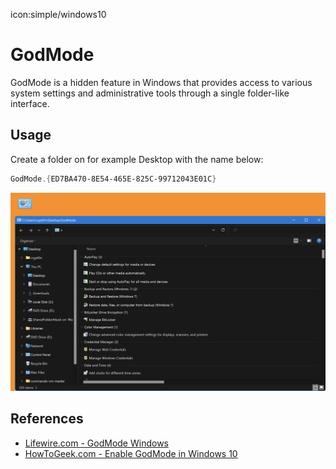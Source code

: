 icon:simple/windows10

# GodMode

GodMode is a hidden feature in Windows that provides access to various system settings and administrative tools through a single folder-like interface.

## Usage

Create a folder on for example Desktop with the name below:

```powershell
GodMode.{ED7BA470-8E54-465E-825C-99712043E01C}
```

![GodMode example](../assets/images/godmode-example.png)

## References

- [Lifewire.com - GodMode Windows](https://www.lifewire.com/god-mode-windows-4154662)
- [HowToGeek.com - Enable GodMode in Windows 10](https://www.howtogeek.com/402458/enable-god-mode-in-windows-10/)
